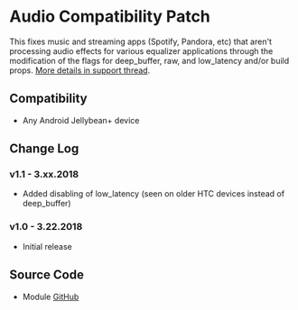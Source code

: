 # Audio Compatibility Patch
This fixes music and streaming apps (Spotify, Pandora, etc) that aren't processing audio effects for various equalizer applications through the modification of the flags for deep_buffer, raw, and low_latency and/or build props. [More details in support thread](https://forum.xda-developers.com/apps/magisk/module-universal-deepbuffer-remover-t3577067).

## Compatibility
* Any Android Jellybean+ device

## Change Log
### v1.1 - 3.xx.2018
* Added disabling of low_latency (seen on older HTC devices instead of deep_buffer)

### v1.0 - 3.22.2018
* Initial release

## Source Code
* Module [GitHub](https://github.com/therealahrion/Audio-Compatibility-Patch)

